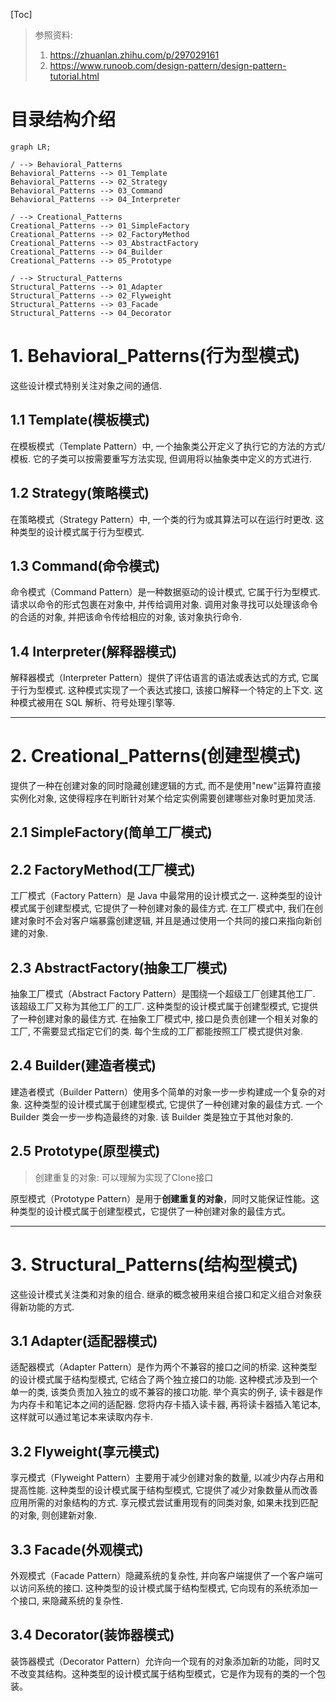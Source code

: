 [Toc]

> 参照资料: 
> 1. https://zhuanlan.zhihu.com/p/297029161
> 2. https://www.runoob.com/design-pattern/design-pattern-tutorial.html

# 目录结构介绍

```mermaid
graph LR;

/ --> Behavioral_Patterns
Behavioral_Patterns --> 01_Template
Behavioral_Patterns --> 02_Strategy
Behavioral_Patterns --> 03_Command
Behavioral_Patterns --> 04_Interpreter

/ --> Creational_Patterns
Creational_Patterns --> 01_SimpleFactory
Creational_Patterns --> 02_FactoryMethod
Creational_Patterns --> 03_AbstractFactory
Creational_Patterns --> 04_Builder
Creational_Patterns --> 05_Prototype

/ --> Structural_Patterns
Structural_Patterns --> 01_Adapter
Structural_Patterns --> 02_Flyweight
Structural_Patterns --> 03_Facade
Structural_Patterns --> 04_Decorator
```

# 1. Behavioral_Patterns(行为型模式)

这些设计模式特别关注对象之间的通信.

## 1.1 Template(模板模式)

在模板模式（Template Pattern）中, 一个抽象类公开定义了执行它的方法的方式/模板. 它的子类可以按需要重写方法实现, 但调用将以抽象类中定义的方式进行. 

## 1.2 Strategy(策略模式)

在策略模式（Strategy Pattern）中, 一个类的行为或其算法可以在运行时更改. 这种类型的设计模式属于行为型模式. 

## 1.3 Command(命令模式)

命令模式（Command Pattern）是一种数据驱动的设计模式, 它属于行为型模式. 请求以命令的形式包裹在对象中, 并传给调用对象. 调用对象寻找可以处理该命令的合适的对象, 并把该命令传给相应的对象, 该对象执行命令.

## 1.4 Interpreter(解释器模式)

解释器模式（Interpreter Pattern）提供了评估语言的语法或表达式的方式, 它属于行为型模式. 这种模式实现了一个表达式接口, 该接口解释一个特定的上下文. 这种模式被用在 SQL 解析、符号处理引擎等. 

---

# 2. Creational_Patterns(创建型模式)

提供了一种在创建对象的同时隐藏创建逻辑的方式, 而不是使用"new"运算符直接实例化对象, 这使得程序在判断针对某个给定实例需要创建哪些对象时更加灵活.

## 2.1 SimpleFactory(简单工厂模式)

## 2.2 FactoryMethod(工厂模式)

工厂模式（Factory Pattern）是 Java 中最常用的设计模式之一. 这种类型的设计模式属于创建型模式, 它提供了一种创建对象的最佳方式.  在工厂模式中, 我们在创建对象时不会对客户端暴露创建逻辑, 并且是通过使用一个共同的接口来指向新创建的对象. 

## 2.3 AbstractFactory(抽象工厂模式)

抽象工厂模式（Abstract Factory Pattern）是围绕一个超级工厂创建其他工厂. 该超级工厂又称为其他工厂的工厂. 这种类型的设计模式属于创建型模式, 它提供了一种创建对象的最佳方式.  在抽象工厂模式中, 接口是负责创建一个相关对象的工厂, 不需要显式指定它们的类. 每个生成的工厂都能按照工厂模式提供对象. 

## 2.4 Builder(建造者模式)

建造者模式（Builder Pattern）使用多个简单的对象一步一步构建成一个复杂的对象. 这种类型的设计模式属于创建型模式, 它提供了一种创建对象的最佳方式.  一个 Builder 类会一步一步构造最终的对象. 该 Builder 类是独立于其他对象的. 

## 2.5 Prototype(原型模式)

> 创建重复的对象: 可以理解为实现了Clone接口

原型模式（Prototype Pattern）是用于**创建重复的对象**，同时又能保证性能。这种类型的设计模式属于创建型模式，它提供了一种创建对象的最佳方式。

---

# 3. Structural_Patterns(结构型模式)

这些设计模式关注类和对象的组合. 继承的概念被用来组合接口和定义组合对象获得新功能的方式.

## 3.1 Adapter(适配器模式)

适配器模式（Adapter Pattern）是作为两个不兼容的接口之间的桥梁. 这种类型的设计模式属于结构型模式, 它结合了两个独立接口的功能.  这种模式涉及到一个单一的类, 该类负责加入独立的或不兼容的接口功能. 举个真实的例子, 读卡器是作为内存卡和笔记本之间的适配器. 您将内存卡插入读卡器, 再将读卡器插入笔记本, 这样就可以通过笔记本来读取内存卡. 

## 3.2 Flyweight(享元模式)

享元模式（Flyweight Pattern）主要用于减少创建对象的数量, 以减少内存占用和提高性能. 这种类型的设计模式属于结构型模式, 它提供了减少对象数量从而改善应用所需的对象结构的方式.  享元模式尝试重用现有的同类对象, 如果未找到匹配的对象, 则创建新对象. 

## 3.3 Facade(外观模式)

外观模式（Facade Pattern）隐藏系统的复杂性, 并向客户端提供了一个客户端可以访问系统的接口. 这种类型的设计模式属于结构型模式, 它向现有的系统添加一个接口, 来隐藏系统的复杂性.

## 3.4 Decorator(装饰器模式)

装饰器模式（Decorator Pattern）允许向一个现有的对象添加新的功能，同时又不改变其结构。这种类型的设计模式属于结构型模式，它是作为现有的类的一个包装。